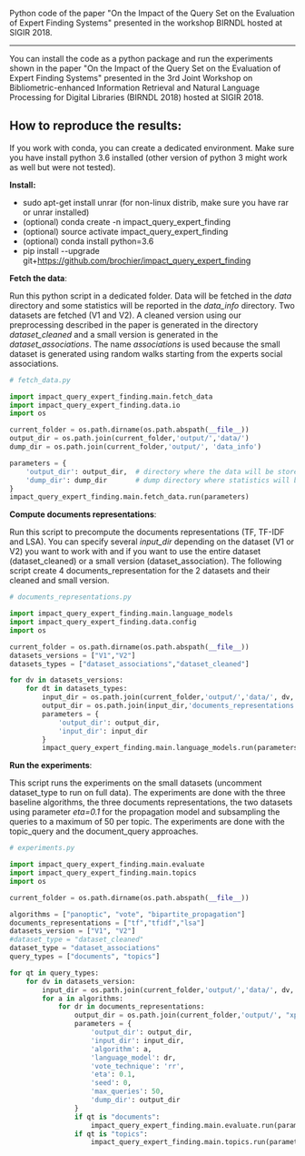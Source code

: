 Python code of the paper "On the Impact of the Query Set on the Evaluation of Expert Finding Systems" presented in the workshop BIRNDL hosted at SIGIR 2018. 
************************************************************************************************************************************************************

You can install the code as a python package and run the experiments shown in the paper "On the Impact of the Query Set on the Evaluation of Expert Finding Systems" presented in the 3rd Joint Workshop on Bibliometric-enhanced Information Retrieval and Natural Language Processing for Digital Libraries (BIRNDL 2018) hosted at SIGIR 2018. 

How to reproduce the results:
-----------------------------

If you work with conda, you can create a dedicated environment. Make sure you have install python 3.6 installed (other version of python 3 might work as well but were not tested).  

**Install:**

- sudo apt-get install unrar (for non-linux distrib, make sure you have rar or unrar installed)
- (optional) conda create -n impact_query_expert_finding
- (optional) source activate impact_query_expert_finding
- (optional) conda install python=3.6
- pip install --upgrade git+https://github.com/brochier/impact_query_expert_finding


**Fetch the data**:

Run this python script in a dedicated folder. Data will be fetched in the *data* directory and some statistics will be reported in the *data_info* directory. Two datasets are fetched (V1 and V2). A cleaned version using our preprocessing described in the paper is generated in the directory *dataset_cleaned* and a small version is generated in the *dataset_associations*. The name *associations* is used because the small dataset is generated using random walks starting from the experts social associations. 


```python
# fetch_data.py

import impact_query_expert_finding.main.fetch_data
import impact_query_expert_finding.data.io
import os

current_folder = os.path.dirname(os.path.abspath(__file__))
output_dir = os.path.join(current_folder,'output/','data/')
dump_dir = os.path.join(current_folder,'output/', 'data_info')

parameters = {
    'output_dir': output_dir,  # directory where the data will be stored
    'dump_dir': dump_dir       # dump directory where statistics will be produced
}
impact_query_expert_finding.main.fetch_data.run(parameters)
```


**Compute documents representations**:

Run this script to precompute the documents representations (TF, TF-IDF and LSA). You can specify several *input_dir* depending on the dataset (V1 or V2) you want to work with and if you want to use the entire dataset (dataset_cleaned) or a small version (dataset_association). The following script create 4 documents_representation for the 2 datasets and their cleaned and small version. 


```python
# documents_representations.py

import impact_query_expert_finding.main.language_models
import impact_query_expert_finding.data.config
import os

current_folder = os.path.dirname(os.path.abspath(__file__))
datasets_versions = ["V1","V2"]
datasets_types = ["dataset_associations","dataset_cleaned"]

for dv in datasets_versions:
    for dt in datasets_types:
        input_dir = os.path.join(current_folder,'output/','data/', dv, dt) 
        output_dir = os.path.join(input_dir,'documents_representations')
        parameters = {
            'output_dir': output_dir,
            'input_dir': input_dir
        }
        impact_query_expert_finding.main.language_models.run(parameters)

```

**Run the experiments**:

This script runs the experiments on the small datasets (uncomment dataset_type to run on full data). The experiments are done with the three baseline algorithms, the three documents representations, the two datasets using parameter *eta=0.1* for the propagation model and subsampling the queries to a maximum of 50 per topic. The experiments are done with the topic_query and the document_query approaches.


```python
# experiments.py

import impact_query_expert_finding.main.evaluate
import impact_query_expert_finding.main.topics
import os

current_folder = os.path.dirname(os.path.abspath(__file__))

algorithms = ["panoptic", "vote", "bipartite_propagation"]
documents_representations = ["tf","tfidf","lsa"]
datasets_version = ["V1", "V2"]
#dataset_type = "dataset_cleaned"
dataset_type = "dataset_associations"
query_types = ["documents", "topics"]

for qt in query_types:
    for dv in datasets_version:
        input_dir = os.path.join(current_folder,'output/','data/', dv, dataset_type)
        for a in algorithms:
            for dr in documents_representations:
                output_dir = os.path.join(current_folder,'output/', "xp_"+qt+"_"+dv+"_"+dataset_type+"_"+a+"_"+dr)
                parameters = {
                    'output_dir': output_dir,
                    'input_dir': input_dir,
                    'algorithm': a,
                    'language_model': dr,
                    'vote_technique': 'rr',
                    'eta': 0.1,
                    'seed': 0,
                    'max_queries': 50,
                    'dump_dir': output_dir
                }
                if qt is "documents":
                    impact_query_expert_finding.main.evaluate.run(parameters)
                if qt is "topics":
                    impact_query_expert_finding.main.topics.run(parameters)


```
